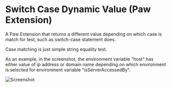 # Switch Case Dynamic Value (Paw Extension)

A Paw Extension that returns a different value depending on which case is match for test, such as switch-case statement does.

Case matching is just simple string equality test. 

As an example, in the screenshot, the environment variable "host" has either value of ip address or domain name depending on which environment is selected for environment variable "isServerAccessedBy".

![Screenshot](https://cloud.githubusercontent.com/assets/11574475/26119759/5f801f2a-3aa9-11e7-97dd-784ab12150a1.png)
